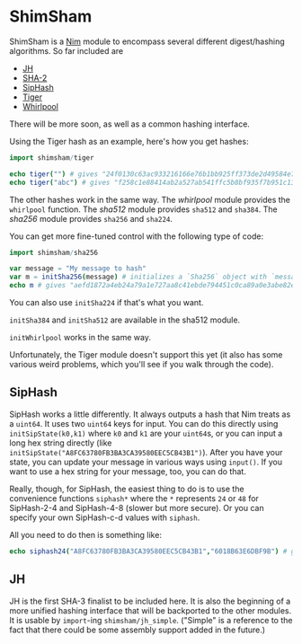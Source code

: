 
ShimSham
========

ShimSham is a [Nim](http://www.nim-lang.org) module to encompass several different digest/hashing algorithms. So far included are
  * [JH](https://en.wikipedia.org/wiki/JH_%28hash_function%29)
  * [SHA-2](https://en.wikipedia.org/wiki/SHA-2)
  * [SipHash](http://en.wikipedia.org/wiki/SipHash)
  * [Tiger](https://en.wikipedia.org/wiki/Tiger_%28cryptography%29)
  * [Whirlpool](https://en.wikipedia.org/wiki/Whirlpool_%28cryptography%29)

There will be more soon, as well as a common hashing interface.

Using the Tiger hash as an example, here's how you get hashes:
```nim
import shimsham/tiger

echo tiger("") # gives "24f0130c63ac933216166e76b1bb925ff373de2d49584e7a"
echo tiger("abc") # gives "f258c1e88414ab2a527ab541ffc5b8bf935f7b951c132951"
```

The other hashes work in the same way. The *whirlpool* module provides the `whirlpool` function. The *sha512* module provides `sha512` and `sha384`. The *sha256* module provides `sha256` and `sha224`. 

You can get more fine-tuned control with the following type of code:

```nim
import shimsham/sha256

var message = "My message to hash"
var m = initSha256(message) # initializes a `Sha256` object with `message`
echo m # gives "aefd1872a4eb24a79a1e727aa8c41ebde794451c0ca89a0e3abe82e45a477afc"
```
You can also use `initSha224` if that's what you want.

`initSha384` and `initSha512` are available in the sha512 module.

`initWhirlpool` works in the same way.

Unfortunately, the Tiger module doesn't support this yet (it also has some various weird problems, which you'll see if you walk through the code).


SipHash
-------

SipHash works a little differently. It always outputs a hash that Nim treats as a `uint64`. It uses two `uint64` keys for input. You can do this directly using `initSipState(k0,k1)` where `k0` and `k1` are your `uint64`s, or you can input a long hex string directly (like `initSipState("A8FC63780FB3BA3CA39580EEC5CB43B1")`). After you have your state, you can update your message in various ways using `input()`. If you want to use a hex string for your message, too, you can do that.

Really, though, for SipHash, the easiest thing to do is to use the convenience functions `siphash*` where the `*` represents `24` or `48` for SipHash-2-4 and SipHash-4-8 (slower but more secure). Or you can specify your own SipHash-c-d values with `siphash`.

All you need to do then is something like:

```nim
echo siphash24("A8FC63780FB3BA3CA39580EEC5CB43B1","6018B63E6DBF9B") # gives "701bdf2ea1c82585"
```

JH
--

JH is the first SHA-3 finalist to be included here. It is also the beginning of a more unified hashing interface that will be backported to the other modules. It is usable by `import`-ing `shimsham/jh_simple`. ("Simple" is a reference to the fact that there could be some assembly support added in the future.)